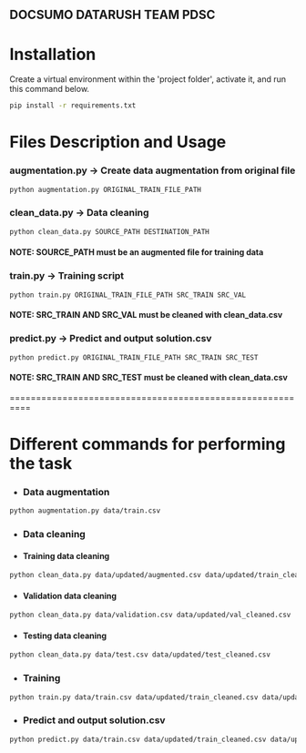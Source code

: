 ## DOCSUMO DATARUSH TEAM PDSC

# Installation

Create a virtual environment within the 'project folder', activate it, and run this command below.


```bash
pip install -r requirements.txt
```

# Files Description and Usage
### augmentation.py -> Create data augmentation from original file
```bash
python augmentation.py ORIGINAL_TRAIN_FILE_PATH
```
### clean_data.py -> Data cleaning
```bash
python clean_data.py SOURCE_PATH DESTINATION_PATH
```
#### NOTE: SOURCE_PATH must be an augmented file for training data
### train.py -> Training script
```
python train.py ORIGINAL_TRAIN_FILE_PATH SRC_TRAIN SRC_VAL
```
#### NOTE: SRC_TRAIN AND SRC_VAL must be cleaned with clean_data.csv

### predict.py -> Predict and output solution.csv
```
python predict.py ORIGINAL_TRAIN_FILE_PATH SRC_TRAIN SRC_TEST
```
#### NOTE: SRC_TRAIN AND SRC_TEST must be cleaned with clean_data.csv

==========================================================


# Different commands for performing the task

- ### Data augmentation 
```bash
python augmentation.py data/train.csv
```

- ### Data cleaning 

 - #### Training data cleaning
```bash
python clean_data.py data/updated/augmented.csv data/updated/train_cleaned.csv
```
   - #### Validation data cleaning
```bash
python clean_data.py data/validation.csv data/updated/val_cleaned.csv
```
- #### Testing data cleaning
```bash
python clean_data.py data/test.csv data/updated/test_cleaned.csv
```

- ### Training
```bash
python train.py data/train.csv data/updated/train_cleaned.csv data/updated/val_cleaned.csv
```
- ### Predict and output solution.csv
```bash
python predict.py data/train.csv data/updated/train_cleaned.csv data/updated/test_cleaned.csv
```